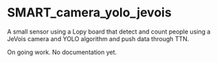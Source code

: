 # SMART_camera_yolo_jevois
A small sensor using a Lopy board that detect and count people using a JeVois camera and YOLO algorithm and push data through TTN.

On going work. No documentation yet. 
